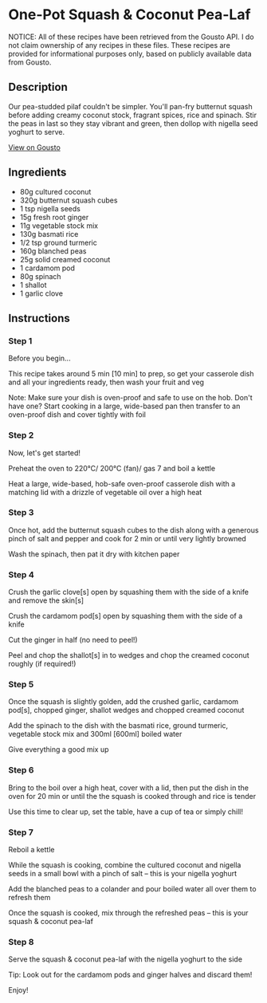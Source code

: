 # One-Pot Squash & Coconut Pea-Laf

NOTICE: All of these recipes have been retrieved from the Gousto API. I do not claim ownership of any recipes in these files. These recipes are provided for informational purposes only, based on publicly available data from Gousto.

## Description

Our pea-studded pilaf couldn't be simpler. You'll pan-fry butternut squash before adding creamy coconut stock, fragrant spices, rice and spinach. Stir the peas in last so they stay vibrant and green, then dollop with nigella seed yoghurt to serve. 

[View on Gousto](https://www.gousto.co.uk/recipes/cookbook/one-pot-squash-coconut-pea-laf)

## Ingredients

- 80g cultured coconut
- 320g butternut squash cubes
- 1 tsp nigella seeds
- 15g fresh root ginger
- 11g vegetable stock mix
- 130g basmati rice
- 1/2 tsp ground turmeric
- 160g blanched peas
- 25g solid creamed coconut
- 1 cardamom pod
- 80g spinach
- 1 shallot
- 1 garlic clove

## Instructions


### Step 1

Before you begin...

This recipe takes around 5 min <span class="text-danger">[10 min]</span> to prep, so get your casserole dish and all your ingredients ready, then wash your fruit and veg

Note: Make sure your dish is oven-proof and safe to use on the hob. Don't have one? Start cooking in a large, wide-based pan then transfer to an oven-proof dish and cover tightly with foil


### Step 2

Now, let's get started!

Preheat the oven to 220°C/ 200°C (fan)/ gas 7 and boil a kettle

Heat a large, wide-based, hob-safe oven-proof casserole dish with a matching lid with a drizzle of vegetable oil over a high heat


### Step 3

Once hot, add the butternut squash cubes to the dish along with a generous pinch of salt and pepper and cook for 2 min or until very lightly browned

Wash the spinach, then pat it dry with kitchen paper


### Step 4

Crush the garlic clove<span class="text-danger">[s]</span> open by squashing them with the side of a knife and remove the skin<span class="text-danger">[s]</span>

Crush the cardamom pod<span class="text-danger">[s]</span> open by squashing them with the side of a knife

Cut the ginger in half (no need to peel!)

Peel and chop the shallot<span class="text-danger">[s]</span> in to wedges and chop the creamed coconut roughly (if required!)


### Step 5

Once the squash is slightly golden, add the crushed garlic, cardamom pod<span class="text-danger">[s]</span>, chopped ginger, shallot wedges and chopped creamed coconut

Add the spinach to the dish with the basmati rice, ground turmeric, vegetable stock mix and 300ml <span class="text-danger">[600ml]</span> boiled water

Give everything a good mix up


### Step 6

Bring to the boil over a high heat, cover with a lid, then put the dish in the oven for 20 min or until the the squash is cooked through and rice is tender

Use this time to clear up, set the table, have a cup of tea or simply chill!


### Step 7

Reboil a kettle

While the squash is cooking, combine the cultured coconut and nigella seeds in a small bowl with a pinch of salt – this is your nigella yoghurt

Add the blanched peas to a colander and pour boiled water all over them to refresh them

Once the squash is cooked, mix through the refreshed peas – this is your squash & coconut pea-laf

### Step 8

Serve the squash & coconut pea-laf with the nigella yoghurt to the side

Tip: Look out for the cardamom pods and ginger halves and discard them!

Enjoy!

